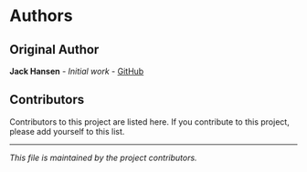 # Authors

## Original Author

**Jack Hansen** - *Initial work* - [GitHub](https://github.com/jackhansen10)

## Contributors

Contributors to this project are listed here. If you contribute to this project, please add yourself to this list.

---

*This file is maintained by the project contributors.*
